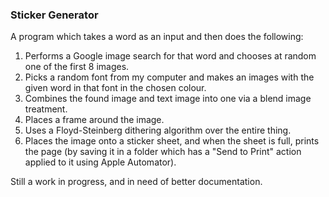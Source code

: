 ### Sticker Generator

A program which takes a word as an input and then does the following:

1. Performs a Google image search for that word and chooses at random one of the first 8 images.
2. Picks a random font from my computer and makes an images with the given word in that font in the chosen colour.
3. Combines the found image and text image into one via a blend image treatment.
4. Places a frame around the image.
5. Uses a Floyd-Steinberg dithering algorithm over the entire thing.
6. Places the image onto a sticker sheet, and when the sheet is full, prints the page (by saving it in a folder which has a "Send to Print" action applied to it using Apple Automator).

Still a work in progress, and in need of better documentation.
